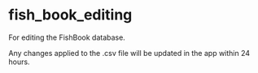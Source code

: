 # fish_book_editing
For editing the FishBook database.

Any changes applied to the .csv file will be updated in the app within 24 hours.
